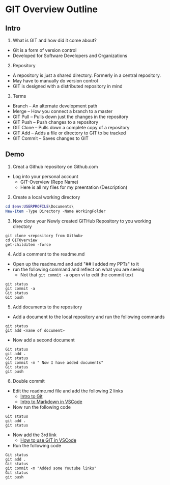 # GIT Overview Outline  

## Intro  

 1. What is GIT and how did it come about?  

- Git is a form of version control
- Developed for Software Developers and Organizations  

2. Repository  

- A repository is just a shared directory. Formerly in a central repository.  
- May have to manually do version control
- GIT is designed with a distributed repository in mind

3. Terms  

- Branch – An alternate development path  
- Merge – How you connect a branch to a master  
- GIT Pull – Pulls down just the changes in the repository  
- GIT Push – Push changes to a repository  
- GIT Clone – Pulls down a complete copy of a repository  
- GIT Add – Adds a file or directory to GIT to be tracked  
- GIT Commit – Saves changes to GIT  

## Demo  

1. Creat a Github repository on Github.com

- Log into your personal account
  - GIT-Overview (Repo Name)
  - Here is all my files for my preentation (Description)  

2. Create a local working directory  

```powershell
cd $env:USERPROFILE\Documents\
New-Item -Type Directory -Name WorkingFolder  
```  

3. Now clone your Newly created GITHub Repository to you working directory  

```git
git clone <repository from Github>
cd GITOverview
get-childitem -force
```  

4. Add a comment to the readme.md

- Open up the readme.md and add "## I added my PPTs" to it  
- run the following command and reflect on what you are seeing 
  - Not that `git commit -a` open vi to edit the commit text 

```git
git status
git commit -a
Git status 
Git push
```  

5. Add documents to the repository

- Add a document to the local repository and run the following commands  

```git
git status
git add <name of document>
```

- Now add a second document  

```git  
Git status
git add .
Git status
git commit -m " Now I have added documents"
Git status
git push
```  

6. Double commit

-  Edit the readme.md file and add the following 2 links  
    - [Intro to Git]( https://www.youtube.com/watch?v=SWYqp7iY_Tc)  
    - [Intro to Markdown in VSCode]( https://www.youtube.com/watch?v=pTCROLZLhDM)  
- Now run the following code  

```git
Git status
git add .
git status
```

- Now add the 3rd link  
  - [How to use GIT in VSCode]( https://www.youtube.com/watch?v=F2DBSH2VoHQ)  
- Run the following code

```git
Git status
git add .
Git status
git commit -m "Added some Youtube links"
Git status
git push
```
